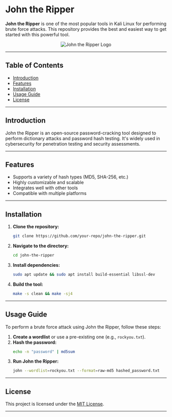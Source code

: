 

# John the Ripper  
**John the Ripper** is one of the most popular tools in Kali Linux for performing brute force attacks. This repository provides the best and easiest way to get started with this powerful tool.  

<div align="center">  
  <img src="https://github.com/user-attachments/assets/bff2f291-5cfd-4b63-98b7-33f93a055687" alt="John the Ripper Logo">  
</div>  

---

## Table of Contents  
- [Introduction](#introduction)  
- [Features](#features)  
- [Installation](#installation)  
- [Usage Guide](#usage-guide)  
- [License](#license)  

---

## Introduction  
John the Ripper is an open-source password-cracking tool designed to perform dictionary attacks and password hash testing. It's widely used in cybersecurity for penetration testing and security assessments.  

---

## Features  
- Supports a variety of hash types (MD5, SHA-256, etc.)  
- Highly customizable and scalable  
- Integrates well with other tools  
- Compatible with multiple platforms  

---

## Installation  
1. **Clone the repository:**  
   ```bash  
   git clone https://github.com/your-repo/john-the-ripper.git  
   ```  

2. **Navigate to the directory:**  
   ```bash  
   cd john-the-ripper  
   ```  

3. **Install dependencies:**  
   ```bash  
   sudo apt update && sudo apt install build-essential libssl-dev  
   ```  

4. **Build the tool:**  
   ```bash  
   make -s clean && make -sj4  
   ```  

---

## Usage Guide  
To perform a brute force attack using John the Ripper, follow these steps:  

1. **Create a wordlist** or use a pre-existing one (e.g., `rockyou.txt`).  
2. **Hash the password:**  
   ```bash  
   echo -n "password" | md5sum  
   ```  
3. **Run John the Ripper:**  
   ```bash  
   john --wordlist=rockyou.txt --format=raw-md5 hashed_password.txt  
   ```  

---

## License  
This project is licensed under the [MIT License](LICENSE).  

---  
